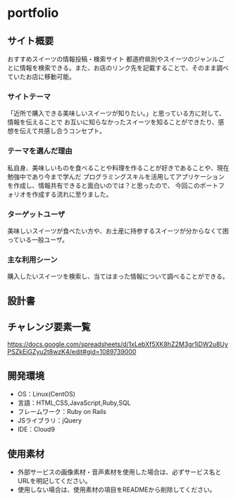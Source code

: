 # portfolio

## サイト概要
おすすめスイーツの情報投稿・検索サイト
都道府県別やスイーツのジャンルごとに情報を検索できる。また、お店のリンク先を記載することで、そのまま調べていたお店に移動可能。

### サイトテーマ
「近所で購入できる美味しいスイーツが知りたい。」と思っている方に対して、情報を伝えることで
お互いに知らなかったスイーツを知ることができたり、感想を伝えて共感し合うコンセプト。

### テーマを選んだ理由
私自身、美味しいものを食べることや料理を作ることが好きであることや、現在勉強中であり今まで学んだ
プログラミングスキルを活用してアプリケーションを作成し、情報共有できると面白いのでは？と思ったので、
今回このポートフォリオを作成する流れに至りました。

### ターゲットユーザ
美味しいスイーツが食べたい方や、お土産に持参するスイーツが分からなくて困っている一般ユーザ。

### 主な利用シーン
購入したいスイーツを検索し、当てはまった情報について調べることができる。

## 設計書


## チャレンジ要素一覧
https://docs.google.com/spreadsheets/d/1xLebXf5XK8hZ2M3gr1jDW2u8UyPSZkEiGZyu2t8wzK4/edit#gid=1089739000

## 開発環境
- OS：Linux(CentOS)
- 言語：HTML,CSS,JavaScript,Ruby,SQL
- フレームワーク：Ruby on Rails
- JSライブラリ：jQuery
- IDE：Cloud9

## 使用素材
- 外部サービスの画像素材・音声素材を使用した場合は、必ずサービス名とURLを明記してください。
- 使用しない場合は、使用素材の項目をREADMEから削除してください。
